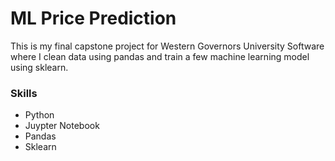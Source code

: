 
# ML Price Prediction

This is my final capstone project for Western Governors University Software where I clean data using pandas and train a few machine learning model using sklearn.

### Skills
- Python
- Juypter Notebook
- Pandas
- Sklearn
